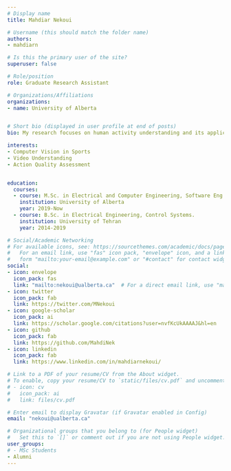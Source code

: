 ```yaml
---
# Display name
title: Mahdiar Nekoui

# Username (this should match the folder name)
authors:
- mahdiarn

# Is this the primary user of the site?
superuser: false

# Role/position
role: Graduate Research Assistant

# Organizations/Affiliations
organizations:
- name: University of Alberta


# Short bio (displayed in user profile at end of posts)
bio: My research focuses on human activity understanding and its applications in sports performance analysis.

interests:
- Computer Vision in Sports
- Video Understanding
- Action Quality Assessment


education:
  courses:
  - course: M.Sc. in Electrical and Computer Engineering, Software Eng And Intelligent Sys.
    institution: University of Alberta 
    year: 2019-Now
  - course: B.Sc. in Electrical Engineering, Control Systems.
    institution: University of Tehran
    year: 2014-2019

# Social/Academic Networking
# For available icons, see: https://sourcethemes.com/academic/docs/page-builder/#icons
#   For an email link, use "fas" icon pack, "envelope" icon, and a link in the
#   form "mailto:your-email@example.com" or "#contact" for contact widget.
social:
- icon: envelope 
  icon_pack: fas
  link: "mailto:nekoui@ualberta.ca"  # For a direct email link, use "mailto:test@example.org".
- icon: twitter
  icon_pack: fab
  link: https://twitter.com/MNekoui
- icon: google-scholar
  icon_pack: ai
  link: https://scholar.google.com/citations?user=nvfKcUkAAAAJ&hl=en
- icon: github
  icon_pack: fab
  link: https://github.com/MahdiNek
- icon: linkedin
  icon_pack: fab
  link: https://www.linkedin.com/in/mahdiarnekoui/

# Link to a PDF of your resume/CV from the About widget.
# To enable, copy your resume/CV to `static/files/cv.pdf` and uncomment the lines below.
# - icon: cv
#   icon_pack: ai
#   link: files/cv.pdf

# Enter email to display Gravatar (if Gravatar enabled in Config)
email: "nekoui@ualberta.ca"

# Organizational groups that you belong to (for People widget)
#   Set this to `[]` or comment out if you are not using People widget.
user_groups:
# - MSc Students
- Alumni
---
```


